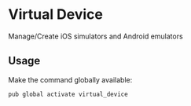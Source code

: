 # Virtual Device

Manage/Create iOS simulators and Android emulators

## Usage

Make the command globally available:

```shell
pub global activate virtual_device
```


